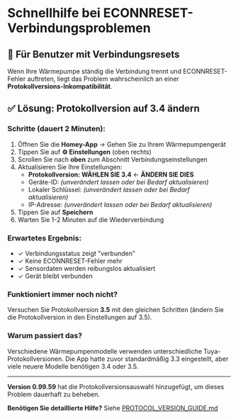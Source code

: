 # Schnellhilfe bei ECONNRESET-Verbindungsproblemen

## 🚨 Für Benutzer mit Verbindungsresets

Wenn Ihre Wärmepumpe ständig die Verbindung trennt und ECONNRESET-Fehler auftreten, liegt das Problem wahrscheinlich an einer **Protokollversions-Inkompatibilität**.

## ✅ Lösung: Protokollversion auf 3.4 ändern

### Schritte (dauert 2 Minuten):

1. Öffnen Sie die **Homey-App** → Gehen Sie zu Ihrem Wärmepumpengerät
2. Tippen Sie auf **⚙️ Einstellungen** (oben rechts)
3. Scrollen Sie nach **oben** zum Abschnitt Verbindungseinstellungen
4. Aktualisieren Sie Ihre Einstellungen:
   - **Protokollversion: WÄHLEN SIE 3.4** ← **ÄNDERN SIE DIES**
   - Geräte-ID: *(unverändert lassen oder bei Bedarf aktualisieren)*
   - Lokaler Schlüssel: *(unverändert lassen oder bei Bedarf aktualisieren)*
   - IP-Adresse: *(unverändert lassen oder bei Bedarf aktualisieren)*
5. Tippen Sie auf **Speichern**
6. Warten Sie 1-2 Minuten auf die Wiederverbindung

### Erwartetes Ergebnis:
- ✓ Verbindungsstatus zeigt "verbunden"
- ✓ Keine ECONNRESET-Fehler mehr
- ✓ Sensordaten werden reibungslos aktualisiert
- ✓ Gerät bleibt verbunden

### Funktioniert immer noch nicht?
Versuchen Sie Protokollversion **3.5** mit den gleichen Schritten (ändern Sie die Protokollversion in den Einstellungen auf 3.5).

### Warum passiert das?
Verschiedene Wärmepumpenmodelle verwenden unterschiedliche Tuya-Protokollversionen. Die App hatte zuvor standardmäßig 3.3 eingestellt, aber viele neuere Modelle benötigen 3.4 oder 3.5.

---

**Version 0.99.59** hat die Protokollversionsauswahl hinzugefügt, um dieses Problem dauerhaft zu beheben.

**Benötigen Sie detaillierte Hilfe?** Siehe [PROTOCOL_VERSION_GUIDE.md](PROTOCOL_VERSION_GUIDE.md)

